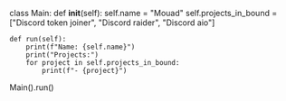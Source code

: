 class Main:
    def __init__(self):
        self.name = "Mouad"
        self.projects_in_bound = ["Discord token joiner", "Discord raider", "Discord aio"]
        
    def run(self):
        print(f"Name: {self.name}")
        print("Projects:")
        for project in self.projects_in_bound:
            print(f"- {project}")
            
Main().run()
